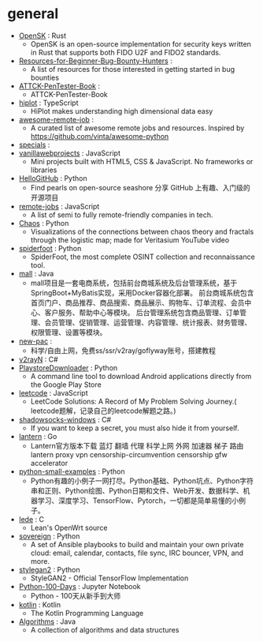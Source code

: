 # general
- [OpenSK](https://github.com/google/OpenSK) : Rust
  - OpenSK is an open-source implementation for security keys written in Rust that supports both FIDO U2F and FIDO2 standards.
- [Resources-for-Beginner-Bug-Bounty-Hunters](https://github.com/nahamsec/Resources-for-Beginner-Bug-Bounty-Hunters) : 
  - A list of resources for those interested in getting started in bug bounties
- [ATTCK-PenTester-Book](https://github.com/Dm2333/ATTCK-PenTester-Book) : 
  - ATTCK-PenTester-Book
- [hiplot](https://github.com/facebookresearch/hiplot) : TypeScript
  - HiPlot makes understanding high dimensional data easy
- [awesome-remote-job](https://github.com/lukasz-madon/awesome-remote-job) : 
  - A curated list of awesome remote jobs and resources. Inspired by https://github.com/vinta/awesome-python
- [specials](https://github.com/RPiList/specials) : 
- [vanillawebprojects](https://github.com/bradtraversy/vanillawebprojects) : JavaScript
  - Mini projects built with HTML5, CSS & JavaScript. No frameworks or libraries
- [HelloGitHub](https://github.com/521xueweihan/HelloGitHub) : Python
  - Find pearls on open-source seashore 分享 GitHub 上有趣、入门级的开源项目
- [remote-jobs](https://github.com/remoteintech/remote-jobs) : JavaScript
  - A list of semi to fully remote-friendly companies in tech.
- [Chaos](https://github.com/jonnyhyman/Chaos) : Python
  - Visualizations of the connections between chaos theory and fractals through the logistic map; made for Veritasium YouTube video
- [spiderfoot](https://github.com/smicallef/spiderfoot) : Python
  - SpiderFoot, the most complete OSINT collection and reconnaissance tool.
- [mall](https://github.com/macrozheng/mall) : Java
  - mall项目是一套电商系统，包括前台商城系统及后台管理系统，基于SpringBoot+MyBatis实现，采用Docker容器化部署。 前台商城系统包含首页门户、商品推荐、商品搜索、商品展示、购物车、订单流程、会员中心、客户服务、帮助中心等模块。 后台管理系统包含商品管理、订单管理、会员管理、促销管理、运营管理、内容管理、统计报表、财务管理、权限管理、设置等模块。
- [new-pac](https://github.com/Alvin9999/new-pac) : 
  - 科学/自由上网，免费ss/ssr/v2ray/goflyway账号，搭建教程
- [v2rayN](https://github.com/2dust/v2rayN) : C#
- [PlaystoreDownloader](https://github.com/ClaudiuGeorgiu/PlaystoreDownloader) : Python
  - A command line tool to download Android applications directly from the Google Play Store
- [leetcode](https://github.com/azl397985856/leetcode) : JavaScript
  - LeetCode Solutions: A Record of My Problem Solving Journey.( leetcode题解，记录自己的leetcode解题之路。)
- [shadowsocks-windows](https://github.com/shadowsocks/shadowsocks-windows) : C#
  - If you want to keep a secret, you must also hide it from yourself.
- [lantern](https://github.com/getlantern/lantern) : Go
  - Lantern官方版本下载 蓝灯 翻墙 代理 科学上网 外网 加速器 梯子 路由 lantern proxy vpn censorship-circumvention censorship gfw accelerator
- [python-small-examples](https://github.com/jackzhenguo/python-small-examples) : Python
  - Python有趣的小例子一网打尽。Python基础、Python坑点、Python字符串和正则、Python绘图、Python日期和文件、Web开发、数据科学、机器学习、深度学习、TensorFlow、Pytorch，一切都是简单易懂的小例子。
- [lede](https://github.com/coolsnowwolf/lede) : C
  - Lean's OpenWrt source
- [sovereign](https://github.com/sovereign/sovereign) : Python
  - A set of Ansible playbooks to build and maintain your own private cloud: email, calendar, contacts, file sync, IRC bouncer, VPN, and more.
- [stylegan2](https://github.com/NVlabs/stylegan2) : Python
  - StyleGAN2 - Official TensorFlow Implementation
- [Python-100-Days](https://github.com/jackfrued/Python-100-Days) : Jupyter Notebook
  - Python - 100天从新手到大师
- [kotlin](https://github.com/JetBrains/kotlin) : Kotlin
  - The Kotlin Programming Language
- [Algorithms](https://github.com/williamfiset/Algorithms) : Java
  - A collection of algorithms and data structures
